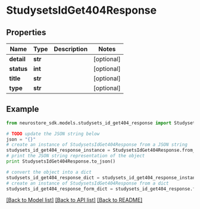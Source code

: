 # StudysetsIdGet404Response


## Properties
Name | Type | Description | Notes
------------ | ------------- | ------------- | -------------
**detail** | **str** |  | [optional] 
**status** | **int** |  | [optional] 
**title** | **str** |  | [optional] 
**type** | **str** |  | [optional] 

## Example

```python
from neurostore_sdk.models.studysets_id_get404_response import StudysetsIdGet404Response

# TODO update the JSON string below
json = "{}"
# create an instance of StudysetsIdGet404Response from a JSON string
studysets_id_get404_response_instance = StudysetsIdGet404Response.from_json(json)
# print the JSON string representation of the object
print StudysetsIdGet404Response.to_json()

# convert the object into a dict
studysets_id_get404_response_dict = studysets_id_get404_response_instance.to_dict()
# create an instance of StudysetsIdGet404Response from a dict
studysets_id_get404_response_form_dict = studysets_id_get404_response.from_dict(studysets_id_get404_response_dict)
```
[[Back to Model list]](../README.md#documentation-for-models) [[Back to API list]](../README.md#documentation-for-api-endpoints) [[Back to README]](../README.md)


